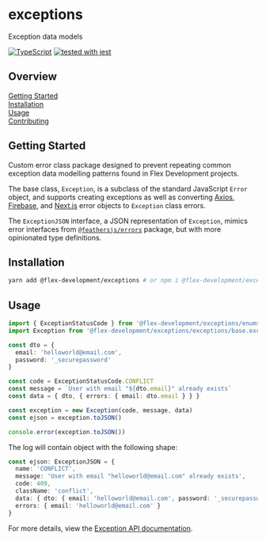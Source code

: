 # exceptions

Exception data models

[![TypeScript](https://badgen.net/badge/-/typescript?icon=typescript&label)](https://www.typescriptlang.org/)
[![tested with jest](https://img.shields.io/badge/tested_with-jest-99424f.svg)](https://github.com/facebook/jest)

## Overview

[Getting Started](#getting-started)  
[Installation](#installation)  
[Usage](#usage)  
[Contributing](docs/CONTRIBUTING.md)

## Getting Started

Custom error class package designed to prevent repeating common exception data
modelling patterns found in Flex Development projects.

The base class, `Exception`, is a subclass of the standard JavaScript `Error`
object, and supports creating exceptions as well as converting [Axios][1],
[Firebase][2], and [Next.js][3] error objects to `Exception` class errors.

The `ExceptionJSON` interface, a JSON representation of `Exception`, mimics
error interfaces from [`@feathersjs/errors`][4] package, but with more
opinionated type definitions.

## Installation

```zsh
yarn add @flex-development/exceptions # or npm i @flex-development/exceptions
```

## Usage

```typescript
import { ExceptionStatusCode } from '@flex-development/exceptions/enums'
import Exception from '@flex-development/exceptions/exceptions/base.exception'

const dto = {
  email: 'helloworld@email.com',
  password: '_securepassword'
}

const code = ExceptionStatusCode.CONFLICT
const message = `User with email "${dto.email}" already exists`
const data = { dto, { errors: { email: dto.email } } }

const exception = new Exception(code, message, data)
const ejson = exception.toJSON()

console.error(exception.toJSON())
```

The log will contain object with the following shape:

```typescript
const ejson: ExceptionJSON = {
  name: 'CONFLICT',
  message: 'User with email "helloworld@email.com" already exists',
  code: 409,
  className: 'conflict',
  data: { dto: { email: 'helloworld@email.com', password: '_securepassword' } },
  errors: { email: 'helloworld@email.com' }
}
```

For more details, view the [Exception API documentation][5].

[1]: https://github.com/axios/axios
[2]:
  https://github.com/firebase/firebase-admin-node/blob/master/src/firebase-namespace-api.ts
[3]: https://nextjs.org/docs/advanced-features/custom-error-page
[4]: https://github.com/feathersjs/feathers/tree/dove/packages/errors
[5]: src/exceptions/base.exception.ts
[6]: https://github.com/features/packages
[7]: https://github.com/settings/tokens/new
